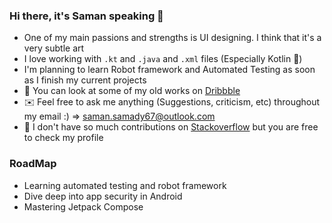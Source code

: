 ### Hi there, it's Saman speaking 👋

- One of my main passions and strengths is UI designing. I think that it's a very subtle art
- I love working with `.kt` and `.java` and `.xml` files (Especially Kotlin 💯)
- I'm planning to learn Robot framework and Automated Testing as soon as I finish my current projects
- 🎃 You can look at some of my old works on <a href="https://dribbble.com/samansamadi">Dribbble</a>
- ✉️ Feel free to ask me anything (Suggestions, criticism, etc) throughout my email :) => saman.samady67@outlook.com
- 🤝 I don't have so much contributions on <a href="https://stackoverflow.com/users/9612643/saman">Stackoverflow</a> but you are free to check my profile

### RoadMap
- Learning automated testing and robot framework
- Dive deep into app security in Android
- Mastering Jetpack Compose


<!--
**samansamadi/samansamadi** is a ✨ _special_ ✨ repository because its `README.md` (this file) appears on your GitHub profile.

Here are some ideas to get you started:

- 🔭 I’m currently working on ...
- 🌱 I’m currently learning ...
- 👯 I’m looking to collaborate on ...
- 🤔 I’m looking for help with ...
- 💬 Ask me about ...
- 📫 How to reach me: ...
- 😄 Pronouns: ...
- ⚡ Fun fact: ...
-->
